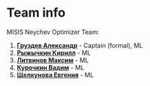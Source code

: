 # Team info 

MISIS Neychev Optimizer Team: 

1) [**Груздев Александр**](https://github.com/gruzdev-as) - Captain (formal), ML
2) [**Рыжычкин Кирилл**](https://github.com/l1ghtsource) - ML
3) [**Литвинов Максим**](https://github.com/maksimlitvinov39kg) - ML 
4) [**Курочкин Вадим**](https://github.com/Vadimbuildercxx) - ML
5) [**Щелкунова Евгения**](https://github.com/jenyanya) - ML  

